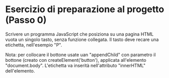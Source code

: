 # Esercizio di preparazione al progetto (Passo 0)

Scrivere un programma JavaScript che posiziona su una pagina HTML vuota un singolo tasto, senza funzione collegata. Il tasto deve recare una etichetta, nell'esempio "P".

Nota: per collocare il bottone usate uan "appendChild" con parametro il bottone (creato con createElement('button'), applicata all'elemento "document.body". L'etichetta va inserità nell'attributo "innerHTML" dell'elemento.